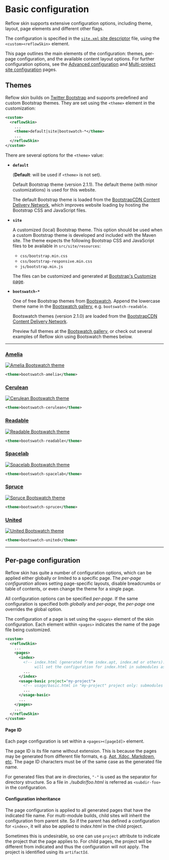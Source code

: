 # Basic configuration

Reflow skin supports extensive configuration options, including theme, layout, page elements
and different other flags.

The configuration is specified in the [`site.xml` site descriptor][site-xml] file,
using the `<custom><reflowSkin>` element.

This page outlines the main elements of the configuration: themes, per-page configuration, and
the available content layout options. For further configuration options, see the
[Advanced configuration][advanced] and [Multi-project site configuration][multi-proj] pages.

[site-xml]: http://maven.apache.org/doxia/doxia-sitetools/doxia-decoration-model/decoration.html
[advanced]: advanced.html
[multi-proj]: multi-project.html


## Themes

Reflow skin builds on [Twitter Bootstrap][bootstrap] and supports predefined and custom
Bootstrap themes. They are set using the `<theme>` element in the customization:

[bootstrap]: http://twitter.github.com/bootstrap/

```xml
<custom>
  <reflowSkin>
    ...
    <theme>default|site|bootswatch-*</theme>
    ...
  </reflowSkin>
</custom>
```

There are several options for the `<theme>` value:

-   **`default`**
    
    (**Default**: will be used if `<theme>` is not set).
    
    Default Bootstrap theme (version 2.1.1). The default theme (with minor customizations)
    is used for this website.
    
    The default Bootstrap theme is loaded from the
    [BootstrapCDN Content Delivery Network][bootstrapcdn], which improves website loading
    by hosting the Bootstrap CSS and JavaScript files.

-   **`site`**
    
    A customized (local) Bootstrap theme. This option should be used when a custom Bootstrap
    theme is developed and included with the Maven site. The theme expects the following
    Bootstrap CSS and JavaScript files to be available in `src/site/resources`:
    
    -   `css/bootstrap.min.css`
    -   `css/bootstrap-responsive.min.css`
    -   `js/bootstrap.min.js`
    
    The files can be customized and generated at [Bootstrap's Customize page][bootstrap-custom].

-   **`bootswatch-*`**
    
    One of free Bootstrap themes from [Bootswatch][bootswatch]. Append the lowercase theme name
    in the [Bootswatch gallery][bootswatch-gallery], e.g. `bootswatch-readable`.
    
    Bootswatch themes (version 2.1.0) are loaded from the
    [BootstrapCDN Content Delivery Network][bootstrapcdn].
    
    Preview full themes at the [Bootswatch gallery][bootswatch-gallery],
    or check out several examples of Reflow skin using Bootswatch themes below.

[bootstrapcdn]: http://bootstrapcdn.com
[bootstrap-custom]: http://twitter.github.com/bootstrap/customize.html
[bootswatch]: http://bootswatch.com
[bootswatch-gallery]: http://bootswatch.com/#gallery

---

### [Amelia][theme-amelia]

[![Amelia Bootswatch theme](img/bootswatch-amelia.png)][theme-amelia]

```xml
<theme>bootswatch-amelia</theme>
```

[theme-amelia]: themes/bootswatch-amelia.html


### [Cerulean][theme-cerulean]

[![Cerulean Bootswatch theme](img/bootswatch-cerulean.png)][theme-cerulean]

```xml
<theme>bootswatch-cerulean</theme>
```

[theme-cerulean]: themes/bootswatch-cerulean.html


### [Readable][theme-readable]

[![Readable Bootswatch theme](img/bootswatch-readable.png)][theme-readable]

```xml
<theme>bootswatch-readable</theme>
```

[theme-readable]: themes/bootswatch-readable.html



### [Spacelab][theme-spacelab]

[![Spacelab Bootswatch theme](img/bootswatch-spacelab.png)][theme-spacelab]

```xml
<theme>bootswatch-spacelab</theme>
```

[theme-spacelab]: themes/bootswatch-spacelab.html



### [Spruce][theme-spruce]

[![Spruce Bootswatch theme](img/bootswatch-spruce.png)][theme-spruce]

```xml
<theme>bootswatch-spruce</theme>
```

[theme-spruce]: themes/bootswatch-spruce.html



### [United][theme-united]

[![United Bootswatch theme](img/bootswatch-united.png)][theme-united]

```xml
<theme>bootswatch-united</theme>
```

[theme-united]: themes/bootswatch-united.html


---


## Per-page configuration

Reflow skin has quite a number of configuration options, which can be applied either globally or
limited to a specific page. The _per-page configuration_ allows setting page-specific layouts,
disable breadcrumbs or table of contents, or even change the theme for a single page.

All configuration options can be specified _per-page_. If the same configuration is specified
both _globally_ and _per-page_, the _per-page_ one overrides the global option.

The configuration of a page is set using the `<pages>` element of the skin configuration.
Each element within `<pages>` indicates the name of the page file being customized.

```xml
<custom>
  <reflowSkin>
    ...
    <pages>
      <index>
        <!-- index.html (generated from index.apt, index.md or others):
             will set the configuration for index.html in submodules as well. -->
        ...
      </index>
      <usage-basic project="my-project">
        <!-- usage/basic.html in "my-project" project only: submodules will not inherit -->
        ...
      </usage-basic>
      ...
    </pages>
    ...
  </reflowSkin>
</custom>
```

#### Page ID

Each page configuration is set within a `<pages><[pageId]>` element.
    
The page ID is its file name without extension. This is because the pages may be generated
from different file formats, e.g. [Apt, Xdoc, Markdown, etc][doxia-formats]. The page ID
characters must be of the same case as the generated file name.
    
For generated files that are in directories, `"-"` is used as the separator for directory
structure. So a file in _./subdir/foo.html_ is referred as `<subdir-foo>` in the
configuration.

[doxia-formats]: http://maven.apache.org/doxia/references/index.html


#### Configuration inheritance

The page configuration is applied to all generated pages that have the indicated file name.
For multi-module builds, child sites will inherit the configuration from parent site.
So if the parent has defined a configuration for `<index>`, it will also be applied to
_index.html_ in the child project.
    
Sometimes this is undesirable, so one can use `project` attribute to indicate the project
that the page applies to. For child pages, the project will be different from indicated
and thus the configuration will not apply. The project is identified using its `artifactId`.
